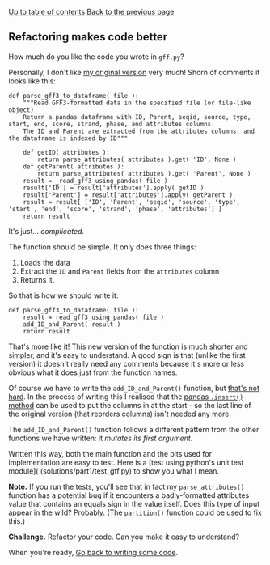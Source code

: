 [Up to table of contents](README.md)
[Back to the previous page](Converting_gff_to_sqlite.md)

## Refactoring makes code better

How much do you like the code you wrote in `gff.py`?

Personally, I don't like [my original version](solutions/part1/gff_first_version.py) very much! Shorn of comments it
looks like this:

```
def parse_gff3_to_dataframe( file ):
    """Read GFF3-formatted data in the specified file (or file-like object)
    Return a pandas dataframe with ID, Parent, seqid, source, type, start, end, score, strand, phase, and attributes columns.
    The ID and Parent are extracted from the attributes columns, and the dataframe is indexed by ID"""

    def getID( attributes ):
        return parse_attributes( attributes ).get( 'ID', None )
    def getParent( attributes ):
        return parse_attributes( attributes ).get( 'Parent', None )
    result = _read_gff3_using_pandas( file )
    result['ID'] = result['attributes'].apply( getID )
    result['Parent'] = result['attributes'].apply( getParent )
    result = result[ ['ID', 'Parent', 'seqid', 'source', 'type', 'start', 'end', 'score', 'strand', 'phase', 'attributes'] ]
    return result
```

It's just... *complicated*.

The function should be simple.  It only does three things:

1. Loads the data
2. Extract the `ID` and `Parent` fields from the `attributes` column
3. Returns it.

So that is how we should write it:

```
def parse_gff3_to_dataframe( file ):
    result = read_gff3_using_pandas( file )
    add_ID_and_Parent( result )
    return result
```

That's more like it! This new version of the function is much shorter and simpler, and it's easy to understand. A good
sign is that (unlike the first version) it doesn't really need any comments because it's more or less obvious what it
does just from the function names.

Of course we have to write the `add_ID_and_Parent()` function, but [that's not hard](solutions/part1/gff.py). In the
process of writing this I realised that the [pandas `.insert()`
method](https://pandas.pydata.org/docs/reference/api/pandas.DataFrame.insert.html) can be used to put the columns in at
the start - so the last line of the original version (that reorders columns) isn't needed any more.

The `add_ID_and_Parent()` function follows a different pattern from the other functions we have written: it *mutates
its first argument*.  

Written this way, both the main function and the bits used for implementation are easy to test. Here is a [test using
python's unit test module]( (solutions/part1/test_gff.py) to show you what I mean.

**Note.** If you run the tests, you'll see that in fact my `parse_attributes()` function has a potential bug if it
encounters a badly-formatted attributes value that contains an equals sign in the value itself. Does this type of input
appear in the wild? Probably. (The [`partition()`](https://docs.python.org/3/library/stdtypes.html) function could be
used to fix this.)

**Challenge.** Refactor your code. Can you make it easy to understand?

When you're ready, [Go back to writing some code](Getting_started_writing_some_code.md).
